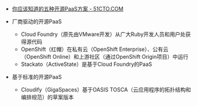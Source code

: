 

* [你应该知道的五种开源PaaS方案 - 51CTO.COM ](http://cloud.51cto.com/art/201412/460511.htm)

* 厂商驱动的开源PaaS
  * Cloud Foundry（原先由VMware开发）从广大Ruby开发人员和用户处获得源代码
  * OpenShift（红帽）在私有云（OpenShift Enterprise）、公有云（OpenShift Online）和上游社区（通过OpenShift Origin项目）中运行
  * Stackato（ActiveState）是基于Cloud Foundry的PaaS
* 基于标准的开源PaaS
  * Cloudify（GigaSpaces）基于OASIS TOSCA（云应用程序的拓扑结构和编排规范）的草案版本